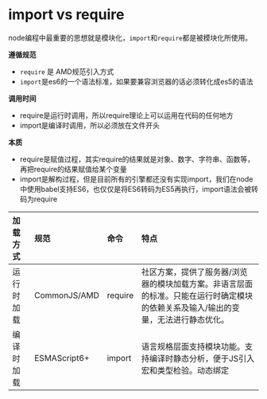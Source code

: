 # import vs require

 node编程中最重要的思想就是模块化，`import`和`require`都是被模块化所使用。

**遵循规范**

* `require` 是 AMD规范引入方式
* `import`是es6的一个语法标准，如果要兼容浏览器的话必须转化成es5的语法

**调用时间**

* require是运行时调用，所以require理论上可以运用在代码的任何地方
* import是编译时调用，所以必须放在文件开头

**本质**

* require是赋值过程，其实require的结果就是对象、数字、字符串、函数等，再把require的结果赋值给某个变量
* import是解构过程，但是目前所有的引擎都还没有实现import，我们在node中使用babel支持ES6，也仅仅是将ES6转码为ES5再执行，import语法会被转码为require

| 加载方式 | 规范 | 命令 | 特点 |
| :--- | :--- | :--- | :--- |
| 运行时加载 | CommonJS/AMD | require | 社区方案，提供了服务器/浏览器的模块加载方案。非语言层面的标准。只能在运行时确定模块的依赖关系及输入/输出的变量，无法进行静态优化。 |
| 编译时加载 | ESMAScript6+ | import | 语言规格层面支持模块功能。支持编译时静态分析，便于JS引入宏和类型检验。动态绑定 |



